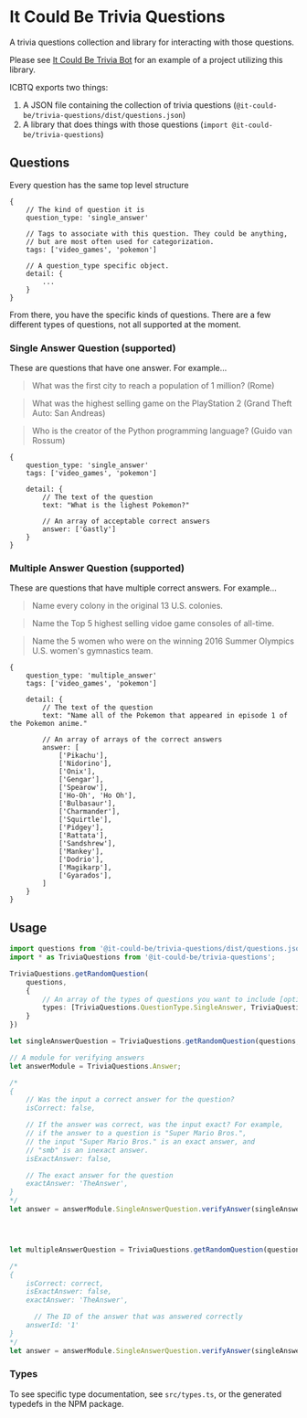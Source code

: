 # It Could Be Trivia Questions

A trivia questions collection and library for interacting with those questions.

Please see [It Could Be Trivia Bot](github.com/wwselleck/it-could-be-trivia-bot) for an example of a project utilizing this library.

ICBTQ exports two things:

1. A JSON file containing the collection of trivia questions (`@it-could-be/trivia-questions/dist/questions.json`)
2. A library that does things with those questions (`import @it-could-be/trivia-questions`)


## Questions
Every question has the same top level structure

```json5
{
    // The kind of question it is
    question_type: 'single_answer'

    // Tags to associate with this question. They could be anything,
    // but are most often used for categorization.
    tags: ['video_games', 'pokemon']

    // A question_type specific object.
    detail: {
        ...
    }
}
```

From there, you have the specific kinds of questions. There are a few different types of questions, not all supported at the moment.

### Single Answer Question (supported)
These are questions that have one answer. For example...

> What was the first city to reach a population of 1 million? (Rome)

> What was the highest selling game on the PlayStation 2 (Grand Theft Auto: San Andreas)

> Who is the creator of the Python programming language? (Guido van Rossum)

```json5
{
    question_type: 'single_answer'
    tags: ['video_games', 'pokemon']

    detail: {
        // The text of the question
        text: "What is the lighest Pokemon?"

        // An array of acceptable correct answers
        answer: ['Gastly']
    }
}
```

### Multiple Answer Question (supported)
These are questions that have multiple correct answers. For example...

> Name every colony in the original 13 U.S. colonies.

> Name the Top 5 highest selling vidoe game consoles of all-time.

> Name the 5 women who were on the winning 2016 Summer Olympics U.S. women's gymnastics team.

```json5
{
    question_type: 'multiple_answer'
    tags: ['video_games', 'pokemon']

    detail: {
        // The text of the question
        text: "Name all of the Pokemon that appeared in episode 1 of the Pokemon anime."

        // An array of arrays of the correct answers
        answer: [
            ['Pikachu'],
            ['Nidorino'],
            ['Onix'],
            ['Gengar'],
            ['Spearow'],
            ['Ho-Oh', 'Ho Oh'],
            ['Bulbasaur'],
            ['Charmander'],
            ['Squirtle'],
            ['Pidgey'],
            ['Rattata'],
            ['Sandshrew'],
            ['Mankey'],
            ['Dodrio'],
            ['Magikarp'],
            ['Gyarados'],
        ]
    }
}
```

## Usage

```typescript
import questions from '@it-could-be/trivia-questions/dist/questions.json';
import * as TriviaQuestions from '@it-could-be/trivia-questions';

TriviaQuestions.getRandomQuestion(
    questions,
    {
        // An array of the types of questions you want to include [optional]
        types: [TriviaQuestions.QuestionType.SingleAnswer, TriviaQuestions.QuestionType.MultipleAnswer]
    }
})

let singleAnswerQuestion = TriviaQuestions.getRandomQuestion(questions, { types: [TriviaQuestions.QuestionType.SingleAnswer } })

// A module for verifying answers
let answerModule = TriviaQuestions.Answer;

/*
{
    // Was the input a correct answer for the question?
    isCorrect: false,

    // If the answer was correct, was the input exact? For example,
    // if the answer to a question is "Super Mario Bros.",
    // the input "Super Mario Bros." is an exact answer, and
    // "smb" is an inexact answer.
    isExactAnswer: false,

    // The exact answer for the question
    exactAnswer: 'TheAnswer',
}
*/
let answer = answerModule.SingleAnswerQuestion.verifyAnswer(singleAnswerQuestion, 'theanswer1')




let multipleAnswerQuestion = TriviaQuestions.getRandomQuestion(questions, { types: [TriviaQuestions.QuestionType.MultipleAnswer } })

/*
{
    isCorrect: correct,
    isExactAnswer: false,
    exactAnswer: 'TheAnswer',

      // The ID of the answer that was answered correctly
    answerId: '1'
}
*/
let answer = answerModule.SingleAnswerQuestion.verifyAnswer(singleAnswerQuestion, 'someInput')
```

### Types
To see specific type documentation, see `src/types.ts`, or the generated typedefs in the NPM package.


